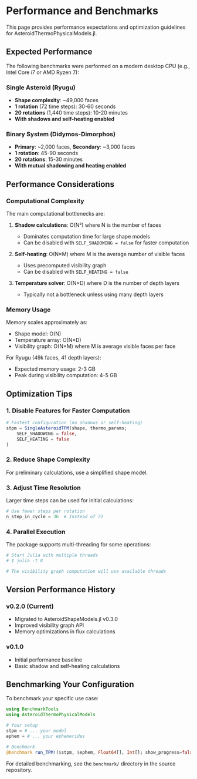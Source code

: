 # Performance and Benchmarks

This page provides performance expectations and optimization guidelines for AsteroidThermoPhysicalModels.jl.

## Expected Performance

The following benchmarks were performed on a modern desktop CPU (e.g., Intel Core i7 or AMD Ryzen 7):

### Single Asteroid (Ryugu)
- **Shape complexity**: ~49,000 faces
- **1 rotation** (72 time steps): 30-60 seconds
- **20 rotations** (1,440 time steps): 10-20 minutes
- **With shadows and self-heating enabled**

### Binary System (Didymos-Dimorphos)
- **Primary**: ~2,000 faces, **Secondary**: ~3,000 faces
- **1 rotation**: 45-90 seconds
- **20 rotations**: 15-30 minutes
- **With mutual shadowing and heating enabled**

## Performance Considerations

### Computational Complexity

The main computational bottlenecks are:

1. **Shadow calculations**: O(N²) where N is the number of faces
   - Dominates computation time for large shape models
   - Can be disabled with `SELF_SHADOWING = false` for faster computation

2. **Self-heating**: O(N×M) where M is the average number of visible faces
   - Uses precomputed visibility graph
   - Can be disabled with `SELF_HEATING = false`

3. **Temperature solver**: O(N×D) where D is the number of depth layers
   - Typically not a bottleneck unless using many depth layers

### Memory Usage

Memory scales approximately as:
- Shape model: O(N)
- Temperature array: O(N×D)
- Visibility graph: O(N×M) where M is average visible faces per face

For Ryugu (49k faces, 41 depth layers):
- Expected memory usage: 2-3 GB
- Peak during visibility computation: 4-5 GB

## Optimization Tips

### 1. Disable Features for Faster Computation

```julia
# Fastest configuration (no shadows or self-heating)
stpm = SingleAsteroidTPM(shape, thermo_params;
    SELF_SHADOWING = false,
    SELF_HEATING = false
)
```

### 2. Reduce Shape Complexity

For preliminary calculations, use a simplified shape model.

### 3. Adjust Time Resolution

Larger time steps can be used for initial calculations:
```julia
# Use fewer steps per rotation
n_step_in_cycle = 36  # Instead of 72
```

### 4. Parallel Execution

The package supports multi-threading for some operations:
```julia
# Start Julia with multiple threads
# $ julia -t 8

# The visibility graph computation will use available threads
```

## Version Performance History

### v0.2.0 (Current)
- Migrated to AsteroidShapeModels.jl v0.3.0
- Improved visibility graph API
- Memory optimizations in flux calculations

### v0.1.0
- Initial performance baseline
- Basic shadow and self-heating calculations

## Benchmarking Your Configuration

To benchmark your specific use case:

```julia
using BenchmarkTools
using AsteroidThermoPhysicalModels

# Your setup
stpm = # ... your model
ephem = # ... your ephemerides

# Benchmark
@benchmark run_TPM!($stpm, $ephem, Float64[], Int[]; show_progress=false)
```

For detailed benchmarking, see the `benchmark/` directory in the source repository.

